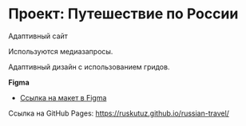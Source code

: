 # Проект: Путешествие по России

Адаптивный сайт 

Используются медиазапросы.

Адаптивный дизайн с использованием гридов.


**Figma**

* [Ссылка на макет в Figma](https://www.figma.com/file/5S2WSbEFL6awjVWJ0NWL8Q/Sprint-3_-Russia-_-desktop-mobile?node-id=28503%3A0)



Cсылка на GitHub Pages: https://ruskutuz.github.io/russian-travel/